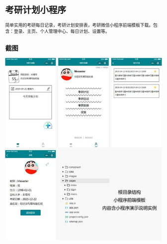 # 考研计划小程序
简单实用的考研每日记录，考研计划安排表，考研微信小程序前端模板下载。包含：登录、主页、个人管理中心、每日计划、设置等。

## 截图
![预览](images/screen.jpg)